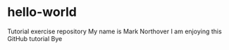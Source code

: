 # hello-world
Tutorial exercise repository
My name is Mark Northover
I am enjoying this GitHub tutorial
Bye
